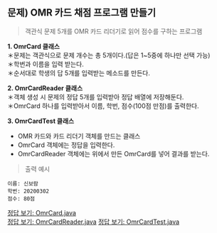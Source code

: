 ## 문제) OMR 카드 채점 프로그램 만들기  
> 객관식 문제 5개를 OMR 카드 리더기로 읽어 점수를 구하는 프로그램  
  
**1. OmrCard 클래스**  
＊문제는 객관식으로 문제 개수는 총 5개이다.(답은 1~5중에 하나만 선택 가능)  
＊학번과 이름을 입력 받는다.  
＊순서대로 학생의 답 5개를 입력받는 메소드를 만든다.  
  
**2. OmrCardReader 클래스**  
＊객체 생성 시 문제의 정답 5개를 입력받아 정답 배열에 저장해둔다.  
＊OmrCard 하나를 입력받아서 이름, 학번, 점수(100점 만점)를 출력한다.  

**3. OmrCardTest 클래스**
- OMR 카드와 카드 리더기 객체를 만드는 클래스
- OmrCard 객체에는 정답을 입력한다.
- OmrCardReader 객체에는 위에서 만든 OmrCard를 넣어 결과를 받는다.
  
> 출력 예시
```
이름: 신보람
학번: 20200302
점수: 80점
```

[정답 보기: OmrCard.java](OmrCard.java)  
[정답 보기: OmrCardReader.java](OmrCardReader.java)
[정답 보기: OmrCardTest.java](OmrCardTest.java)